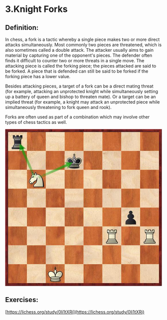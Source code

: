 # 3.Knight Forks

## **Definition:**

In chess, a fork is a tactic whereby a single piece makes two or more direct attacks simultaneously. Most commonly two pieces are threatened, which is also sometimes called a double attack. The attacker usually aims to gain material by capturing one of the opponent's pieces. The defender often finds it difficult to counter two or more threats in a single move. The attacking piece is called the forking piece; the pieces attacked are said to be forked. A piece that is defended can still be said to be forked if the forking piece has a lower value.

Besides attacking pieces, a target of a fork can be a direct mating threat \(for example, attacking an unprotected knight while simultaneously setting up a battery of queen and bishop to threaten mate\). Or a target can be an implied threat \(for example, a knight may attack an unprotected piece while simultaneously threatening to fork queen and rook\).

Forks are often used as part of a combination which may involve other types of chess tactics as well.

![The white knight forks Black&apos;s king and rook](../.gitbook/assets/pos4.jpg)

## **Exercises:**

[https://lichess.org/study/0li1tXRi](https://lichess.org/study/0li1tXRi)

